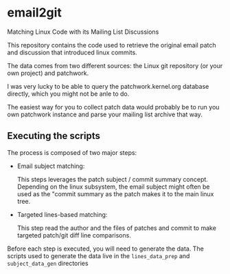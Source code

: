 # email2git

Matching Linux Code with its Mailing List Discussions

This repository contains the code used to retrieve the original email patch and discussion that introduced linux commits.

The data comes from two different sources: the Linux git repository (or your own project) and patchwork.

I was very lucky to be able to query the patchwork.kernel.org database directly, which you might not be anle to do. 

The easiest way for you to collect patch data would probably be to run you own patchwork instance and parse your mailing list archive that way. 

## Executing the scripts

The process is composed of two major steps:

- Email subject matching:

  This steps leverages the patch subject / commit summary concept. Depending on the linux subsystem, the email subject might often be used as the "commit summary as the patch makes it to the main linux tree. 

- Targeted lines-based matching:

  This step read the author and the files of patches and commit to make targeted patch/git diff line comparisons. 

Before each step is executed, you will need to generate the data. The scripts used to generate the data live in the ```lines_data_prep``` and ```subject_data_gen``` directories
